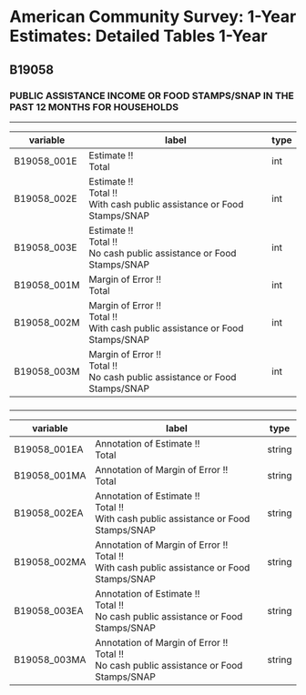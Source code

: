 # American Community Survey: 1-Year Estimates: Detailed Tables 1-Year

## B19058

### PUBLIC ASSISTANCE INCOME OR FOOD STAMPS/SNAP IN THE PAST 12 MONTHS FOR HOUSEHOLDS

___

| variable | label | type |
| ----- | ----- | ----- |
| B19058_001E | Estimate !!<br>Total | int |
| B19058_002E | Estimate !!<br>Total !!<br>With cash public assistance or Food Stamps/SNAP | int |
| B19058_003E | Estimate !!<br>Total !!<br>No cash public assistance or Food Stamps/SNAP | int |
| B19058_001M | Margin of Error !!<br>Total | int |
| B19058_002M | Margin of Error !!<br>Total !!<br>With cash public assistance or Food Stamps/SNAP | int |
| B19058_003M | Margin of Error !!<br>Total !!<br>No cash public assistance or Food Stamps/SNAP | int |
### 

___

| variable | label | type |
| ----- | ----- | ----- |
| B19058_001EA | Annotation of Estimate !!<br>Total | string |
| B19058_001MA | Annotation of Margin of Error !!<br>Total | string |
| B19058_002EA | Annotation of Estimate !!<br>Total !!<br>With cash public assistance or Food Stamps/SNAP | string |
| B19058_002MA | Annotation of Margin of Error !!<br>Total !!<br>With cash public assistance or Food Stamps/SNAP | string |
| B19058_003EA | Annotation of Estimate !!<br>Total !!<br>No cash public assistance or Food Stamps/SNAP | string |
| B19058_003MA | Annotation of Margin of Error !!<br>Total !!<br>No cash public assistance or Food Stamps/SNAP | string |


